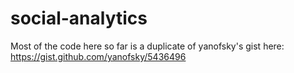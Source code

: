 # social-analytics
Most of the code here so far is a duplicate of yanofsky's gist here: https://gist.github.com/yanofsky/5436496
